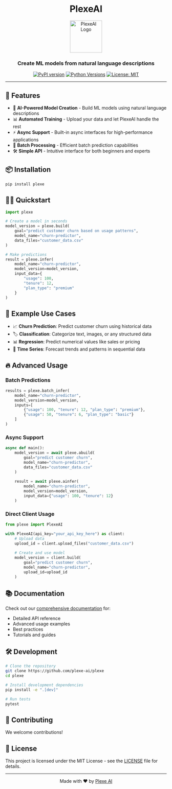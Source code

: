 <div align="center">

# PlexeAI


<img src="https://private-user-images.githubusercontent.com/181162356/387419556-420e9240-74fe-402b-a7fb-63ae0b0cc2a5.png?jwt=eyJhbGciOiJIUzI1NiIsInR5cCI6IkpXVCJ9.eyJpc3MiOiJnaXRodWIuY29tIiwiYXVkIjoicmF3LmdpdGh1YnVzZXJjb250ZW50LmNvbSIsImtleSI6ImtleTUiLCJleHAiOjE3MzE5NzEzNjgsIm5iZiI6MTczMTk3MTA2OCwicGF0aCI6Ii8xODExNjIzNTYvMzg3NDE5NTU2LTQyMGU5MjQwLTc0ZmUtNDAyYi1hN2ZiLTYzYWUwYjBjYzJhNS5wbmc_WC1BbXotQWxnb3JpdGhtPUFXUzQtSE1BQy1TSEEyNTYmWC1BbXotQ3JlZGVudGlhbD1BS0lBVkNPRFlMU0E1M1BRSzRaQSUyRjIwMjQxMTE4JTJGdXMtZWFzdC0xJTJGczMlMkZhd3M0X3JlcXVlc3QmWC1BbXotRGF0ZT0yMDI0MTExOFQyMzA0MjhaJlgtQW16LUV4cGlyZXM9MzAwJlgtQW16LVNpZ25hdHVyZT1kM2QyY2QxZmY0ODY1ZGY2ZjkzMjhkMzIxZTg3NWIxOGEwYzFiMDAzMjQwYWQ1MjY2MWM4Y2M3NDc4NDQ4NjZjJlgtQW16LVNpZ25lZEhlYWRlcnM9aG9zdCJ9.l5yUFl8v4OSO9Gyw8gykQhDF3GQVROSJAROkA28GdnU" alt="PlexeAI Logo" width="100" height="100"/>

### Create ML models from natural language descriptions

[![PyPI version](https://badge.fury.io/py/plexe.svg)](https://badge.fury.io/py/plexe)
[![Python Versions](https://img.shields.io/pypi/pyversions/plexe.svg)](https://pypi.org/project/plexe)
[![License: MIT](https://img.shields.io/badge/License-MIT-yellow.svg)](https://opensource.org/licenses/MIT)

</div>

---

## 🚀 Features

- 🤖 **AI-Powered Model Creation** - Build ML models using natural language descriptions
- 📊 **Automated Training** - Upload your data and let PlexeAI handle the rest
- ⚡ **Async Support** - Built-in async interfaces for high-performance applications
- 🔄 **Batch Processing** - Efficient batch prediction capabilities
- 🛠️ **Simple API** - Intuitive interface for both beginners and experts

## 📦 Installation

```bash
pip install plexe
```

## 🏃‍♂️ Quickstart

```python
import plexe

# Create a model in seconds
model_version = plexe.build(
    goal="predict customer churn based on usage patterns",
    model_name="churn-predictor",
    data_files="customer_data.csv"
)

# Make predictions
result = plexe.infer(
    model_name="churn-predictor",
    model_version=model_version,
    input_data={
        "usage": 100,
        "tenure": 12,
        "plan_type": "premium"
    }
)
```

## 🎯 Example Use Cases

- 📈 **Churn Prediction**: Predict customer churn using historical data
- 🏷️ **Classification**: Categorize text, images, or any structured data
- 📊 **Regression**: Predict numerical values like sales or pricing
- 🔄 **Time Series**: Forecast trends and patterns in sequential data

## 🔥 Advanced Usage

### Batch Predictions

```python
results = plexe.batch_infer(
    model_name="churn-predictor",
    model_version=model_version,
    inputs=[
        {"usage": 100, "tenure": 12, "plan_type": "premium"},
        {"usage": 50, "tenure": 6, "plan_type": "basic"}
    ]
)
```

### Async Support

```python
async def main():
    model_version = await plexe.abuild(
        goal="predict customer churn",
        model_name="churn-predictor",
        data_files="customer_data.csv"
    )
    
    result = await plexe.ainfer(
        model_name="churn-predictor",
        model_version=model_version,
        input_data={"usage": 100, "tenure": 12}
    )
```

### Direct Client Usage

```python
from plexe import PlexeAI

with PlexeAI(api_key="your_api_key_here") as client:
    # Upload data
    upload_id = client.upload_files("customer_data.csv")
    
    # Create and use model
    model_version = client.build(
        goal="predict customer churn",
        model_name="churn-predictor",
        upload_id=upload_id
    )
```

## 📚 Documentation

Check out our [comprehensive documentation](https://docs.plexe.ai) for:
- Detailed API reference
- Advanced usage examples
- Best practices
- Tutorials and guides

## 🛠️ Development

```bash
# Clone the repository
git clone https://github.com/plexe-ai/plexe
cd plexe

# Install development dependencies
pip install -e ".[dev]"

# Run tests
pytest
```

## 🤝 Contributing

We welcome contributions!

## 📄 License

This project is licensed under the MIT License - see the [LICENSE](LICENSE) file for details.

---

<div align="center">

Made with ❤️ by [Plexe AI](https://plexe.ai)

</div>
